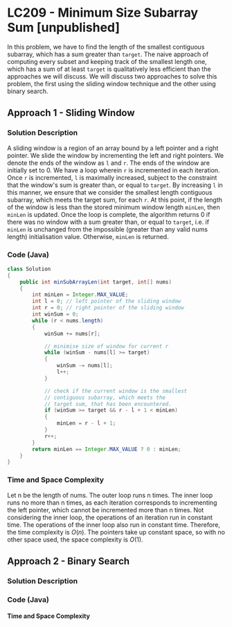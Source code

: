 # LC209 - Minimum Size Subarray Sum [unpublished]

In this problem, we have to find the length of the smallest contiguous subarray, which has a sum greater than `target`. The naive approach of computing every subset and keeping track of the smallest length one, which has a sum of at least `target` is qualitatively less efficient than the approaches we will discuss. We will discuss two approaches to solve this problem, the first using the sliding window technique and the other using binary search.

## Approach 1 - Sliding Window

### Solution Description

A sliding window is a region of an array bound by a left pointer and a right pointer. We slide the window by incrementing the left and right pointers. We denote the ends of the window as `l` and `r`. The ends of the window are initially set to 0. We have a loop wherein `r` is incremented in each iteration. Once `r` is incremented, `l` is maximally increased, subject to the constraint that the window's sum is greater than, or equal to `target`. By increasing `l` in this manner, we ensure that we consider the smallest length contiguous subarray, which meets the target sum, for each `r`. At this point, if the length of the window is less than the stored minimum window length `minLen`, then `minLen` is updated. Once the loop is complete, the algorithm returns 0 if there was no window with a sum greater than, or equal to `target`, i.e. if `minLen` is unchanged from the impossible (greater than any valid nums length) initialisation value. Otherwise, `minLen` is returned.

### Code (Java)

```java
class Solution 
{
    public int minSubArrayLen(int target, int[] nums) 
    {
        int minLen = Integer.MAX_VALUE;
        int l = 0; // left pointer of the sliding window
        int r = 0; // right pointer of the sliding window
        int winSum = 0;
        while (r < nums.length)
        {
            winSum += nums[r];

            // minimise size of window for current r
            while (winSum - nums[l] >= target)
            {
                winSum -= nums[l];
                l++;
            }

            // check if the current window is the smallest
            // contiguous subarray, which meets the
            // target sum, that has been encountered.
            if (winSum >= target && r - l + 1 < minLen)
            {
                minLen = r - l + 1;
            }
            r++;
        }
        return minLen == Integer.MAX_VALUE ? 0 : minLen;
    }
}
```

### Time and Space Complexity

Let n be the length of nums. The outer loop runs n times. The inner loop runs no more than n times, as each iteration corresponds to incrementing the left pointer, which cannot be incremented more than n times. Not considering the inner loop, the operations of an iteration run in constant time. The operations of the inner loop also run in constant time. Therefore, the time complexity is $O(n)$. The pointers take up constant space, so with no other space used, the space complexity is $O(1)$.

## Approach 2 - Binary Search

### Solution Description

### Code (Java)

#### Time and Space Complexity
